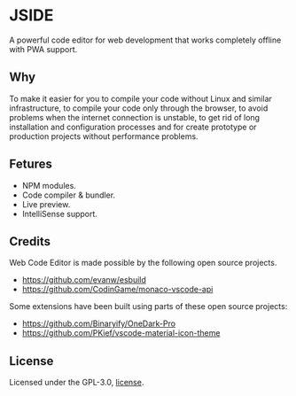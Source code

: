 # JSIDE

A powerful code editor for web development that works completely offline with PWA support.

## Why

To make it easier for you to compile your code without Linux and similar infrastructure, to compile your code only through the browser, to avoid problems when the internet connection is unstable, to get rid of long installation and configuration processes and for create prototype or production projects without performance problems.

## Fetures

* NPM modules.
* Code compiler & bundler.
* Live preview.
* IntelliSense support.

## Credits

Web Code Editor is made possible by the following open source projects.

* https://github.com/evanw/esbuild
* https://github.com/CodinGame/monaco-vscode-api

Some extensions have been built using parts of these open source projects:

* https://github.com/Binaryify/OneDark-Pro
* https://github.com/PKief/vscode-material-icon-theme

## License

Licensed under the GPL-3.0, [license](LICENSE).